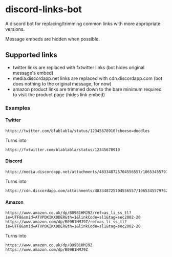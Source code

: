 # discord-links-bot

A discord bot for replacing/trimming common links with more appropriate versions.

Message embeds are hidden when possible.

## Supported links
- twitter links are replaced with fxtwitter links (bot hides original message's embed)
- media.discordapp.net links are replaced with cdn.discordapp.com (bot does nothing to the original message, for now)
- amazon product links are trimmed down to the bare minimum required to visit the product page (hides link embed)

### Examples

#### Twitter

```
https://twitter.com/blablabla/status/12345678910?cheese=doodles
```
Turns into

```
https://fxtwitter.com/blablabla/status/12345678910
```

#### Discord

```
https://media.discordapp.net/attachments/483348725704556557/1065345579762335915/v12044gd0000cf3g5rrc77u1ikgnhp8g.mp4
```

Turns into

```
https://cdn.discordapp.com/attachments/483348725704556557/1065345579762335915/v12044gd0000cf3g5rrc77u1ikgnhp8g.mp4
```

#### Amazon

```
https://www.amazon.co.uk/dp/B09B1HMJ9Z/ref=as_li_ss_tl?ie=UTF8&smid=ATVPDKIKX0DER&th=1&linkCode=sl1&tag=sec2002-20
https://www.amazon.com/dp/B09B1HMJ9Z/ref=as_li_ss_tl?ie=UTF8&smid=ATVPDKIKX0DER&th=1&linkCode=sl1&tag=sec2002-20
```

Turns into
```
https://www.amazon.co.uk/dp/B09B1HMJ9Z
https://www.amazon.com/dp/B09B1HMJ9Z
```
